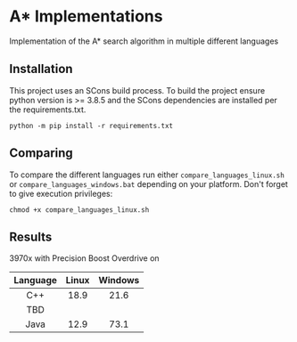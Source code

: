 # A* Implementations

Implementation of the A* search algorithm in multiple different languages

## Installation

This project uses an SCons build process.  To build the project ensure python version is >= 3.8.5 and the SCons dependencies are installed per the requirements.txt.

    python -m pip install -r requirements.txt

## Comparing

To compare the different languages run either `compare_languages_linux.sh` or `compare_languages_windows.bat` depending on your platform.  Don't forget to give execution privileges:

    chmod +x compare_languages_linux.sh

## Results

3970x with Precision Boost Overdrive on

| Language | Linux | Windows |
|    :-:   |  :-:  |   :-:   |
|    C++   |  18.9 |   21.6  |
|    TBD   |       |         |
|   Java   |  12.9 |   73.1  |